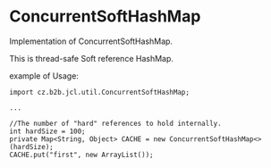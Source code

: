 # ConcurrentSoftHashMap
Implementation of ConcurrentSoftHashMap. 

This is thread-safe Soft reference HashMap.

example of Usage:

```
import cz.b2b.jcl.util.ConcurrentSoftHashMap;

...

//The number of "hard" references to hold internally.
int hardSize = 100;
private Map<String, Object> CACHE = new ConcurrentSoftHashMap<>(hardSize);
CACHE.put("first", new ArrayList());
```
